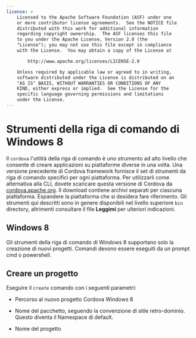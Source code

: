 ```yaml
---
license: >
    Licensed to the Apache Software Foundation (ASF) under one
    or more contributor license agreements.  See the NOTICE file
    distributed with this work for additional information
    regarding copyright ownership.  The ASF licenses this file
    to you under the Apache License, Version 2.0 (the
    "License"); you may not use this file except in compliance
    with the License.  You may obtain a copy of the License at

        http://www.apache.org/licenses/LICENSE-2.0

    Unless required by applicable law or agreed to in writing,
    software distributed under the License is distributed on an
    "AS IS" BASIS, WITHOUT WARRANTIES OR CONDITIONS OF ANY
    KIND, either express or implied.  See the License for the
    specific language governing permissions and limitations
    under the License.
---
```


# Strumenti della riga di comando di Windows 8

Il `cordova` l'utilità della riga di comando è uno strumento ad alto livello che consente di creare applicazioni su piattaforme diverse in una volta. Una versione precedente di Cordova framework fornisce il set di strumenti da riga di comando specifici per ogni piattaforma. Per utilizzarli come alternativa alla CLI, dovete scaricare questa versione di Cordova da [cordova.apache.org][1]. Il download contiene archivi separati per ciascuna piattaforma. Espandere la piattaforma che si desidera fare riferimento. Gli strumenti qui descritti sono in genere disponibili nel livello superiore `bin` directory, altrimenti consultare il file **Leggimi** per ulteriori indicazioni.

 [1]: http://cordova.apache.org

## Windows 8

Gli strumenti della riga di comando di Windows 8 supportano solo la creazione di nuovi progetti. Comandi devono essere eseguiti da un prompt cmd o powershell.

## Creare un progetto

Eseguire il `create` comando con i seguenti parametri:

*   Percorso al nuovo progetto Cordova Windows 8

*   Nome del pacchetto, seguendo la convenzione di stile retro-dominio. Questo diventa il Namespace di default.

*   Nome del progetto